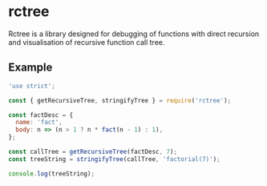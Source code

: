 # rctree
Rctree is a library designed for debugging of functions with direct recursion and visualisation of recursive function call tree.

## Example

```js
'use strict';

const { getRecursiveTree, stringifyTree } = require('rctree');

const factDesc = {
  name: 'fact',
  body: n => (n > 1 ? n * fact(n - 1) : 1),
};

const callTree = getRecursiveTree(factDesc, 7);
const treeString = stringifyTree(callTree, 'factorial(7)');

console.log(treeString);

```
